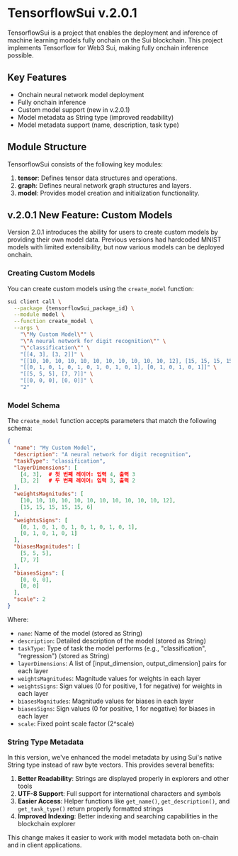 # TensorflowSui v.2.0.1

TensorflowSui is a project that enables the deployment and inference of machine learning models fully onchain on the Sui blockchain. This project implements Tensorflow for Web3 Sui, making fully onchain inference possible.

## Key Features

- Onchain neural network model deployment
- Fully onchain inference
- Custom model support (new in v.2.0.1)
- Model metadata as String type (improved readability)
- Model metadata support (name, description, task type)

## Module Structure

TensorflowSui consists of the following key modules:

1. **tensor**: Defines tensor data structures and operations.
2. **graph**: Defines neural network graph structures and layers.
3. **model**: Provides model creation and initialization functionality.

## v.2.0.1 New Feature: Custom Models

Version 2.0.1 introduces the ability for users to create custom models by providing their own model data. Previous versions had hardcoded MNIST models with limited extensibility, but now various models can be deployed onchain.

### Creating Custom Models

You can create custom models using the `create_model` function:

```bash
sui client call \
  --package {tensorflowSui_package_id} \
  --module model \
  --function create_model \
  --args \
    "\"My Custom Model\"" \
    "\"A neural network for digit recognition\"" \
    "\"classification\"" \
    "[[4, 3], [3, 2]]" \
    "[[10, 10, 10, 10, 10, 10, 10, 10, 10, 10, 10, 12], [15, 15, 15, 15, 15, 6]]" \
    "[[0, 1, 0, 1, 0, 1, 0, 1, 0, 1, 0, 1], [0, 1, 0, 1, 0, 1]]" \
    "[[5, 5, 5], [7, 7]]" \
    "[[0, 0, 0], [0, 0]]" \
    "2" 
```

### Model Schema

The `create_model` function accepts parameters that match the following schema:

```json
{
  "name": "My Custom Model",
  "description": "A neural network for digit recognition",
  "taskType": "classification",
  "layerDimensions": [
    [4, 3],  # 첫 번째 레이어: 입력 4, 출력 3
    [3, 2]   # 두 번째 레이어: 입력 3, 출력 2
  ],
  "weightsMagnitudes": [
    [10, 10, 10, 10, 10, 10, 10, 10, 10, 10, 10, 12],
    [15, 15, 15, 15, 15, 6]
  ],
  "weightsSigns": [
    [0, 1, 0, 1, 0, 1, 0, 1, 0, 1, 0, 1],
    [0, 1, 0, 1, 0, 1]
  ],
  "biasesMagnitudes": [
    [5, 5, 5],
    [7, 7]
  ],
  "biasesSigns": [
    [0, 0, 0],
    [0, 0]
  ],
  "scale": 2
}
```

Where:
- `name`: Name of the model (stored as String)
- `description`: Detailed description of the model (stored as String)
- `taskType`: Type of task the model performs (e.g., "classification", "regression") (stored as String)
- `layerDimensions`: A list of [input_dimension, output_dimension] pairs for each layer
- `weightsMagnitudes`: Magnitude values for weights in each layer
- `weightsSigns`: Sign values (0 for positive, 1 for negative) for weights in each layer
- `biasesMagnitudes`: Magnitude values for biases in each layer
- `biasesSigns`: Sign values (0 for positive, 1 for negative) for biases in each layer
- `scale`: Fixed point scale factor (2^scale)

### String Type Metadata

In this version, we've enhanced the model metadata by using Sui's native String type instead of raw byte vectors. This provides several benefits:

1. **Better Readability**: Strings are displayed properly in explorers and other tools
2. **UTF-8 Support**: Full support for international characters and symbols
3. **Easier Access**: Helper functions like `get_name()`, `get_description()`, and `get_task_type()` return properly formatted strings
4. **Improved Indexing**: Better indexing and searching capabilities in the blockchain explorer

This change makes it easier to work with model metadata both on-chain and in client applications.
